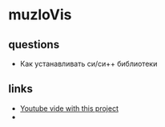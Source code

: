 # muzloVis

## questions

- Как устанавливать си/си++ библиотеки 

## links

- [Youtube vide with this project](https://www.youtube.com/watch?v=Xdbk1Pr5WXU&list=PLpM-Dvs8t0Vak1rrE2NJn8XYEJ5M7-BqT&index=1) 
- 
